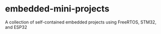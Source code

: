 # embedded-mini-projects
A collection of self-contained embedded projects using FreeRTOS, STM32, and ESP32
